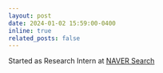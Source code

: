 ```yaml
---
layout: post
date: 2024-01-02 15:59:00-0400
inline: true
related_posts: false
---
```


Started as Research Intern at <a href='https://www.navercorp.com/en'>NAVER Search</a> 
